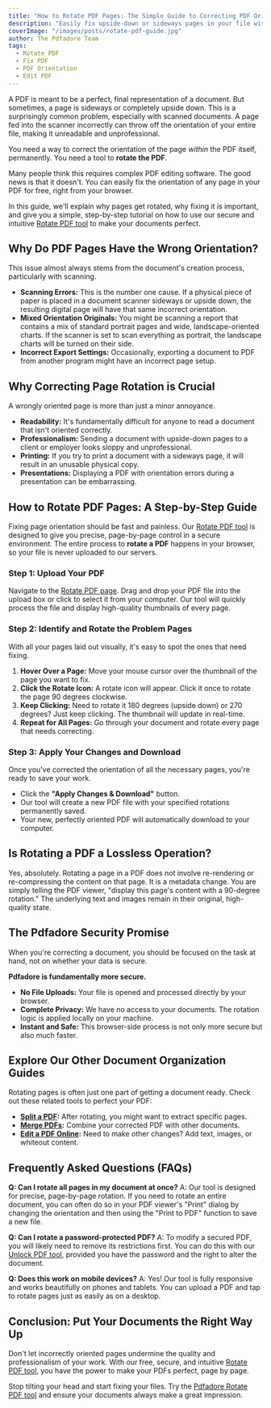 ```yaml
---
title: "How to Rotate PDF Pages: The Simple Guide to Correcting PDF Orientation"
description: "Easily fix upside-down or sideways pages in your file with our free rotate PDF tool. Our guide shows you how to rotate individual pages permanently for perfect presentations and printing."
coverImage: "/images/posts/rotate-pdf-guide.jpg"
author: The Pdfadore Team
tags:
  - Rotate PDF
  - Fix PDF
  - PDF Orientation
  - Edit PDF
---
```


A PDF is meant to be a perfect, final representation of a document. But sometimes, a page is sideways or completely upside down. This is a surprisingly common problem, especially with scanned documents. A page fed into the scanner incorrectly can throw off the orientation of your entire file, making it unreadable and unprofessional.

You need a way to correct the orientation of the page *within* the PDF itself, permanently. You need a tool to **rotate the PDF**.

Many people think this requires complex PDF editing software. The good news is that it doesn't. You can easily fix the orientation of any page in your PDF for free, right from your browser.

In this guide, we'll explain why pages get rotated, why fixing it is important, and give you a simple, step-by-step tutorial on how to use our secure and intuitive [Rotate PDF tool](#/rotate) to make your documents perfect.

## Why Do PDF Pages Have the Wrong Orientation?

This issue almost always stems from the document's creation process, particularly with scanning.

*   **Scanning Errors:** This is the number one cause. If a physical piece of paper is placed in a document scanner sideways or upside down, the resulting digital page will have that same incorrect orientation.
*   **Mixed Orientation Originals:** You might be scanning a report that contains a mix of standard portrait pages and wide, landscape-oriented charts. If the scanner is set to scan everything as portrait, the landscape charts will be turned on their side.
*   **Incorrect Export Settings:** Occasionally, exporting a document to PDF from another program might have an incorrect page setup.

## Why Correcting Page Rotation is Crucial

A wrongly oriented page is more than just a minor annoyance.

*   **Readability:** It's fundamentally difficult for anyone to read a document that isn't oriented correctly.
*   **Professionalism:** Sending a document with upside-down pages to a client or employer looks sloppy and unprofessional.
*   **Printing:** If you try to print a document with a sideways page, it will result in an unusable physical copy.
*   **Presentations:** Displaying a PDF with orientation errors during a presentation can be embarrassing.

## How to Rotate PDF Pages: A Step-by-Step Guide

Fixing page orientation should be fast and painless. Our [Rotate PDF tool](#/rotate) is designed to give you precise, page-by-page control in a secure environment. The entire process to **rotate a PDF** happens in your browser, so your file is never uploaded to our servers.

### Step 1: Upload Your PDF
Navigate to the [Rotate PDF page](#/rotate). Drag and drop your PDF file into the upload box or click to select it from your computer. Our tool will quickly process the file and display high-quality thumbnails of every page.

### Step 2: Identify and Rotate the Problem Pages
With all your pages laid out visually, it's easy to spot the ones that need fixing.

1.  **Hover Over a Page:** Move your mouse cursor over the thumbnail of the page you want to fix.
2.  **Click the Rotate Icon:** A rotate icon will appear. Click it once to rotate the page 90 degrees clockwise.
3.  **Keep Clicking:** Need to rotate it 180 degrees (upside down) or 270 degrees? Just keep clicking. The thumbnail will update in real-time.
4.  **Repeat for All Pages:** Go through your document and rotate every page that needs correcting.

### Step 3: Apply Your Changes and Download
Once you've corrected the orientation of all the necessary pages, you're ready to save your work.

*   Click the **"Apply Changes & Download"** button.
*   Our tool will create a new PDF file with your specified rotations permanently saved.
*   Your new, perfectly oriented PDF will automatically download to your computer.

## Is Rotating a PDF a Lossless Operation?
Yes, absolutely. Rotating a page in a PDF does not involve re-rendering or re-compressing the content on that page. It is a metadata change. You are simply telling the PDF viewer, "display this page's content with a 90-degree rotation." The underlying text and images remain in their original, high-quality state.

## The Pdfadore Security Promise
When you're correcting a document, you should be focused on the task at hand, not on whether your data is secure.

**Pdfadore is fundamentally more secure.**
*   **No File Uploads:** Your file is opened and processed directly by your browser.
*   **Complete Privacy:** We have no access to your documents. The rotation logic is applied locally on your machine.
*   **Instant and Safe:** This browser-side process is not only more secure but also much faster.

## Explore Our Other Document Organization Guides

Rotating pages is often just one part of getting a document ready. Check out these related tools to perfect your PDF:

*   **[Split a PDF](#/blog/how-to-split-pdf-extract-pages-guide):** After rotating, you might want to extract specific pages.
*   **[Merge PDFs](#/blog/how-to-merge-pdf-files-ultimate-guide):** Combine your corrected PDF with other documents.
*   **[Edit a PDF Online](#/blog/how-to-edit-pdf-online-free-guide):** Need to make other changes? Add text, images, or whiteout content.

## Frequently Asked Questions (FAQs)

**Q: Can I rotate all pages in my document at once?**
A: Our tool is designed for precise, page-by-page rotation. If you need to rotate an entire document, you can often do so in your PDF viewer's "Print" dialog by changing the orientation and then using the "Print to PDF" function to save a new file.

**Q: Can I rotate a password-protected PDF?**
A: To modify a secured PDF, you will likely need to remove its restrictions first. You can do this with our [Unlock PDF tool](#/unlock), provided you have the password and the right to alter the document.

**Q: Does this work on mobile devices?**
A: Yes! Our tool is fully responsive and works beautifully on phones and tablets. You can upload a PDF and tap to rotate pages just as easily as on a desktop.

## Conclusion: Put Your Documents the Right Way Up
Don't let incorrectly oriented pages undermine the quality and professionalism of your work. With our free, secure, and intuitive [Rotate PDF tool](#/rotate), you have the power to make your PDFs perfect, page by page.

Stop tilting your head and start fixing your files. Try the [Pdfadore Rotate PDF tool](#/rotate) and ensure your documents always make a great impression.